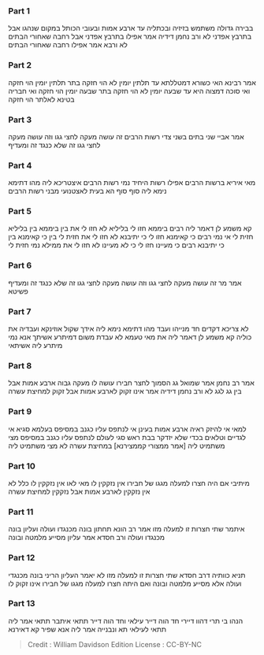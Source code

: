 
### Part 1
בבירה גדולה משתמש בזיזיה ובכתליה עד ארבע אמות ובעובי הכותל במקום שנהגו אבל בתרבץ אפדני לא ורב נחמן דידיה אמר אפילו בתרבץ אפדני אבל רחבה שאחורי הבתים לא ורבא אמר אפילו רחבה שאחורי הבתים

### Part 2
אמר רבינא האי כשורא דמטללתא עד תלתין יומין לא הוי חזקה בתר תלתין יומין הוי חזקה ואי סוכה דמצוה היא עד שבעה יומין לא הוי חזקה בתר שבעה יומין הוי חזקה ואי חבריה בטינא לאלתר הוי חזקה

### Part 3
אמר אביי שני בתים בשני צדי רשות הרבים זה עושה מעקה לחצי גגו וזה עושה מעקה לחצי גגו זה שלא כנגד זה ומעדיף

### Part 4
מאי איריא ברשות הרבים אפילו רשות היחיד נמי רשות הרבים איצטריכא ליה מהו דתימא נימא ליה סוף סוף הא בעית לאצטנועי מבני רשות הרבים

### Part 5
קא משמע לן דאמר ליה רבים ביממא חזו לי בליליא לא חזו לי את בין ביממא בין בליליא חזית לי אי נמי רבים כי קאימנא חזו לי כי יתיבנא לא חזו לי את חזית לי בין כי קאימנא בין כי יתיבנא רבים כי מעיינו חזו לי כי לא מעיינו לא חזו לי את ממילא נמי חזית לי

### Part 6
אמר מר זה עושה מעקה לחצי גגו וזה עושה מעקה לחצי גגו זה שלא כנגד זה ומעדיף פשיטא

### Part 7
לא צריכא דקדים חד מנייהו ועבד מהו דתימא נימא ליה אידך שקול אוזינקא ועבדיה את כוליה קא משמע לן דאמר ליה את מאי טעמא לא עבדת משום דמיתרע אשיתך אנא נמי מיתרע ליה אשיתאי

### Part 8
אמר רב נחמן אמר שמואל גג הסמוך לחצר חבירו עושה לו מעקה גבוה ארבע אמות אבל בין גג לגג לא ורב נחמן דידיה אמר אינו זקוק לארבע אמות אבל זקוק למחיצת עשרה

### Part 9
למאי אי להיזק ראיה ארבע אמות בעינן אי לנתפס עליו כגנב במסיפס בעלמא סגיא אי לגדיים וטלאים בכדי שלא יזדקר בבת ראש סגי לעולם לנתפס עליו כגנב במסיפס מצי משתמיט ליה [אמר ממצורי קממצירנא] במחיצת עשרה לא מצי משתמיט ליה

### Part 10
מיתיבי אם היה חצרו למעלה מגגו של חבירו אין נזקקין לו מאי לאו אין נזקקין לו כלל לא אין נזקקין לארבע אמות אבל נזקקין למחיצת עשרה

### Part 11
איתמר שתי חצרות זו למעלה מזו אמר רב הונא תחתון בונה מכנגדו ועולה ועליון בונה מכנגדו ועולה ורב חסדא אמר עליון מסייע מלמטה ובונה

### Part 12
תניא כוותיה דרב חסדא שתי חצרות זו למעלה מזו לא יאמר העליון הריני בונה מכנגדי ועולה אלא מסייע מלמטה ובונה ואם היתה חצרו למעלה מגגו של חבירו אינו זקוק לו

### Part 13
הנהו בי תרי דהוו דיירי חד הוה דייר עילאי וחד הוה דייר תתאי איתבר תתאי אמר ליה תתאי לעילאי תא ונבנייה אמר ליה אנא שפיר קא דאירנא

>Credit : William Davidson Edition
>License : CC-BY-NC
